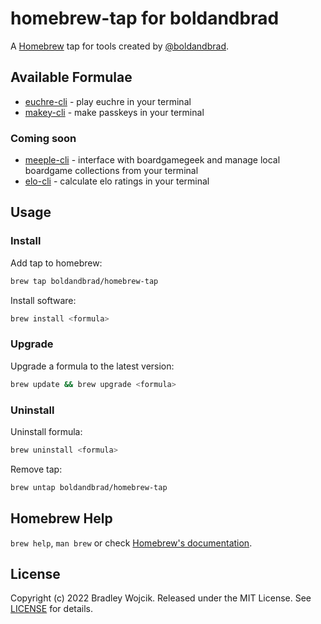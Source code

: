 # homebrew-tap for boldandbrad

A [Homebrew](https://brew.sh) tap for tools created by [@boldandbrad](https://github.com/boldandbrad).

## Available Formulae

- [euchre-cli](https://github.com/boldandbrad/euchre-cli) - play euchre in your terminal
- [makey-cli](https://github.com/boldandbrad/makey-cli) - make passkeys in your terminal

### Coming soon

- [meeple-cli](https://github.com/boldandbrad/meeple-cli) - interface with boardgamegeek and manage local boardgame collections from your terminal
- [elo-cli](https://github.com/boldandbrad/elo-cli) - calculate elo ratings in your terminal

## Usage

### Install

Add tap to homebrew:

```zsh
brew tap boldandbrad/homebrew-tap
```

Install software:

```zsh
brew install <formula>
```

### Upgrade

Upgrade a formula to the latest version:

```zsh
brew update && brew upgrade <formula>
```

### Uninstall

Uninstall formula:

```zsh
brew uninstall <formula>
```

Remove tap:

```zsh
brew untap boldandbrad/homebrew-tap
```

## Homebrew Help

`brew help`, `man brew` or check [Homebrew's documentation](https://docs.brew.sh).

## License

Copyright (c) 2022 Bradley Wojcik. Released under the MIT License. See [LICENSE](LICENSE) for details.
